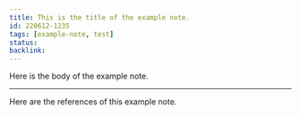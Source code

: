 ```yaml
---
title: This is the title of the example note.
id: 220612-1235
tags: [example-note, test]
status: 
backlink: 
---
```


Here is the body of the example note.

----
Here are the references of this example note.
